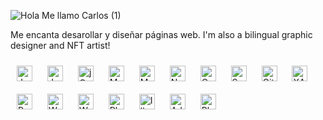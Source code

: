 ![Hola  Me llamo Carlos (1)](https://user-images.githubusercontent.com/78902328/176889140-bd235512-bd50-4985-a00f-ec2807adae8a.jpg)

Me encanta desarollar y diseñar páginas web. I'm also a bilingual graphic designer and NFT artist!

<div>  
<img style="margin: 10px" src="https://profilinator.rishav.dev/skills-assets/java-original-wordmark.svg" alt="Java" height="25" />  
<img style="margin: 10px" src="https://profilinator.rishav.dev/skills-assets/javascript-original.svg" alt="JavaScript" height="25" />  
<img style="margin: 10px" src="https://profilinator.rishav.dev/skills-assets/jquery.png" alt="jQuery" height="25" />  
<img style="margin: 10px" src="https://profilinator.rishav.dev/skills-assets/mysql-original-wordmark.svg" alt="MySQL" height="25" />  
<img style="margin: 10px" src="https://profilinator.rishav.dev/skills-assets/mongodb-original-wordmark.svg" alt="MongoDB" height="25" />  
<img style="margin: 10px" src="https://profilinator.rishav.dev/skills-assets/nodejs-original-wordmark.svg" alt="Node.js" height="25" />  
<img style="margin: 10px" src="https://profilinator.rishav.dev/skills-assets/oracle-original.svg" alt="Oracle" height="25" />  
<img style="margin: 10px" src="https://profilinator.rishav.dev/skills-assets/springio-icon.svg" alt="Spring" height="25" />  
<img style="margin: 10px" src="https://profilinator.rishav.dev/skills-assets/git-scm-icon.svg" alt="Git" height="25" />  
<img style="margin: 10px" src="https://profilinator.rishav.dev/skills-assets/xampp.png" alt="XAMPP" height="25" />  
<img style="margin: 10px" src="https://profilinator.rishav.dev/skills-assets/powershell.png" alt="PowerShell" height="25" />  
<img style="margin: 10px" src="https://profilinator.rishav.dev/skills-assets/woocommerce.png" alt="WooCommerce" height="25" />  
<img style="margin: 10px" src="https://profilinator.rishav.dev/skills-assets/wordpress.png" alt="WordPress" height="25" />  
<img style="margin: 10px" src="https://profilinator.rishav.dev/skills-assets/photoshop-plain.svg" alt="Photoshop" height="25" />  
<img style="margin: 10px" src="https://profilinator.rishav.dev/skills-assets/adobe_illustrator-icon.svg" alt="Illustrator" height="25" />  
<img style="margin: 10px" src="https://profilinator.rishav.dev/skills-assets/adobeindesign.svg" alt="Adobe InDesign" height="25" />  
<img style="margin: 10px" src="https://profilinator.rishav.dev/skills-assets/blender_community_badge_white.svg" alt="Blender" height="25" />  
</div>  
<br/>  
